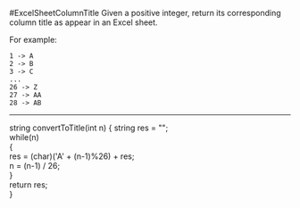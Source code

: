 #ExcelSheetColumnTitle
Given a positive integer, return its corresponding column title as appear in an Excel sheet.

For example:

    1 -> A
    2 -> B
    3 -> C
    ...
    26 -> Z
    27 -> AA
    28 -> AB 


---



string convertToTitle(int n)
{
        string res = "";  
        while(n)  
        {  
            res = (char)('A' + (n-1)%26) + res;  
            n = (n-1) / 26;  
        }  
        return res;  
}

